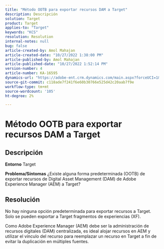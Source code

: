 ```yaml
---
title: "Método OOTB para exportar recursos DAM a Target"
description: Descripción
solution: Target
product: Target
applies-to: "Target"
keywords: "KCS"
resolution: Resolution
internal-notes: null
bug: false
article-created-by: Amol Mahajan
article-created-date: "10/27/2022 1:38:00 PM"
article-published-by: Amol Mahajan
article-published-date: "10/27/2022 1:52:14 PM"
version-number: 4
article-number: KA-16595
dynamics-url: "https://adobe-ent.crm.dynamics.com/main.aspx?forceUCI=1&pagetype=entityrecord&etn=knowledgearticle&id=86fb7590-fc55-ed11-bba2-6045bd006793"
source-git-commit: c118ade7f241f6e60b30766e525d42c20aab7f9e
workflow-type: tm+mt
source-wordcount: '105'
ht-degree: 2%

---
```


# Método OOTB para exportar recursos DAM a Target

## Descripción

<b>Entorno</b>
Target


<b>Problema/Síntomas</b>
¿Existe alguna forma predeterminada (OOTB) de exportar recursos de Digital Asset Management (DAM) de Adobe Experience Manager (AEM) a Target?


## Resolución


No hay ninguna opción predeterminada para exportar recursos a Target. Solo se pueden exportar a Target fragmentos de experiencias (XF).

Como Adobe Experience Manager (AEM) debe ser la administración de recursos digitales (DAM) centralizada, es ideal alojar recursos en AEM y utilizar el vínculo del recurso para reemplazar un recurso en Target a fin de evitar la duplicación en múltiples fuentes.
